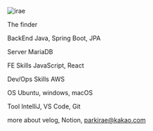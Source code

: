 ![irae](https://user-images.githubusercontent.com/76719977/201896145-b6816efd-9ff7-495f-a42c-9bc77e8b0abf.png)



The finder

BackEnd
Java, Spring Boot, JPA

Server
MariaDB

FE Skills
JavaScript, React

Dev/Ops Skills
AWS

OS
Ubuntu, windows, macOS

Tool
IntelliJ, VS Code, Git

more about
velog, Notion, parkirae@kakao.com
